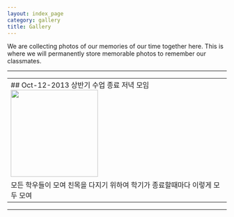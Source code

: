 ```yaml
---
layout: index_page
category: gallery
title: Gallery
---
```


We are collecting photos of our memories of our time together here. This is where we will permanently store memorable photos to remember our classmates. 

<hr>

<table>
<tr> <td>
## Oct-12-2013 상반기 수업 종료 저녁 모임
<img
src="https://user-images.githubusercontent.com/82404/285176849-566e5b13-0651-4bdd-b487-9ca7ac15c806.png"
align='left' height="200" />
</td></tr>
<tr> <td>
모든 학우들이 모여 친목을 다지기 위하여 학기가 종료할때마다 이렇게 모두 모여
</td></tr>
</table>
<hr>

